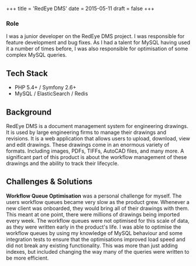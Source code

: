 +++
title = 'RedEye DMS'
date = 2015-05-11
draft = false
+++

### Role
I was a junior developer on the RedEye DMS project. I was responsible for feature development and bug fixes. As I had a
talent for MySQL having used it a number of times before, I was also responsible for optimisation of some complex MySQL 
queries.

## Tech Stack
* PHP 5.4+ / Symfony 2.6+
* MySQL / ElasticSearch / Redis

## Background
RedEye DMS is a document management system for engineering drawings. It is used by large engineering firms to manage
their drawings and revisions. It is a web application that allows users to upload, download, view and edit drawings.
These drawings come in an enormous variety of formats. Including images, PDFs, TIFFs, AutoCAD files, and many more.
A significant part of this product is about the workflow management of these drawings and the ability to track their
lifecycle.

## Challenges & Solutions
**Workflow Queue Optimisation** was a personal challenge for myself. The users workflow queues became very slow as the
product grew. Whenever a new client was onboarded, they would bring all of their drawings with them. This meant at
one point, there were millions of drawings being imported every week. The workflow queues were not optimised for this
scale of data, as they were written early in the product's life. I was able to optimise the workflow queues by using
my knowledge of MySQL behaviour and some integration tests to ensure that the optimisations improved load speed and
did not break any existing functionality. This was more than just adding indexes, but included changing the way many
of the queries were written to be more efficient.

